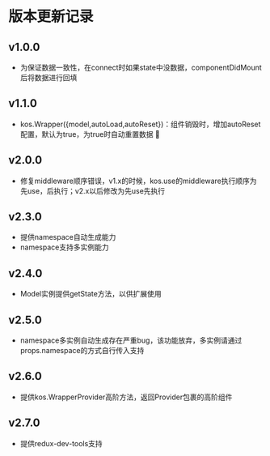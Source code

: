 # 版本更新记录

## v1.0.0

* 为保证数据一致性，在connect时如果state中没数据，componentDidMount后将数据进行回填

## v1.1.0
* kos.Wrapper({model,autoLoad,autoReset})：组件销毁时，增加autoReset配置，默认为true，为true时自动重置数据

## v2.0.0
* 修复middleware顺序错误，v1.x的时候，kos.use的middleware执行顺序为先use，后执行；v2.x以后修改为先use先执行


## v2.3.0
* 提供namespace自动生成能力
* namespace支持多实例能力

## v2.4.0
* Model实例提供getState方法，以供扩展使用


## v2.5.0
* namespace多实例自动生成存在严重bug，该功能放弃，多实例请通过props.namespace的方式自行传入支持



## v2.6.0
* 提供kos.WrapperProvider高阶方法，返回Provider包裹的高阶组件



## v2.7.0
* 提供redux-dev-tools支持
